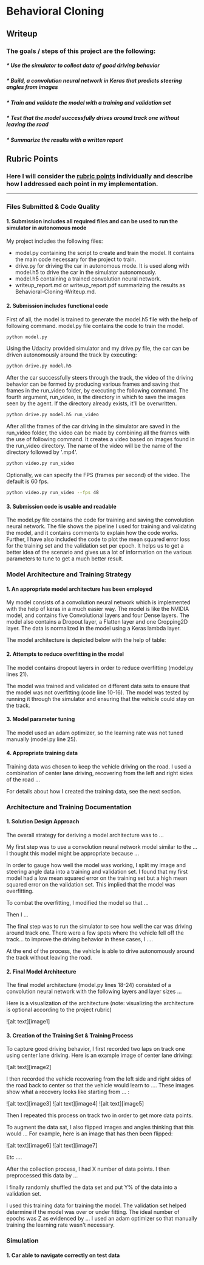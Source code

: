# **Behavioral Cloning** 

## Writeup

### The goals / steps of this project are the following:

##### * Use the simulator to collect data of good driving behavior
##### * Build, a convolution neural network in Keras that predicts steering angles from images
##### * Train and validate the model with a training and validation set
##### * Test that the model successfully drives around track one without leaving the road
##### * Summarize the results with a written report

## Rubric Points
### Here I will consider the [rubric points](https://review.udacity.com/#!/rubrics/432/view) individually and describe how I addressed each point in my implementation.  

---
### Files Submitted & Code Quality

#### 1. Submission includes all required files and can be used to run the simulator in autonomous mode

My project includes the following files:
* model.py containing the script to create and train the model. It contains the main code necessary for the project to train.
* drive.py for driving the car in autonomous mode. It is used along with model.h5 to drive the car in the simulator autonomously.
* model.h5 containing a trained convolution neural network. 
* writeup_report.md or writeup_report.pdf summarizing the results as Behavioral-Cloning-Writeup.md. 

#### 2. Submission includes functional code

First of all, the model is trained to generate the model.h5 file with the help of following command. model.py file contains the code to train the model.
```sh
python model.py
```
Using the Udacity provided simulator and my drive.py file, the car can be driven autonomously around the track by executing: 
```sh
python drive.py model.h5
```
After the car successfully steers through the track, the video of the driving behavior can be formed by producing various frames and saving that frames in the run_video folder, by executing the following command. The fourth argument, run_video, is the directory in which to save the images seen by the agent. If the directory already exists, it'll be overwritten.
```sh
python drive.py model.h5 run_video
```
After all the frames of the car driving in the simulator are saved in the run_video folder, the video can be made by combining all the frames with the use of following command. It creates a video based on images found in the run_video directory. The name of the video will be the name of the directory followed by '.mp4'.
```sh
python video.py run_video
```
Optionally, we can specify the FPS (frames per second) of the video. The default is 60 fps.
```sh
python video.py run_video --fps 48
```

#### 3. Submission code is usable and readable

The model.py file contains the code for training and saving the convolution neural network. The file shows the pipeline I used for training and validating the model, and it contains comments to explain how the code works. Further, I have also included the code to plot the mean squared error loss for the training set and the validation set per epoch. It helps us to get a better idea of the scenario and gives us a lot of information on the various parameters to tune to get a much better result. 

### Model Architecture and Training Strategy

#### 1. An appropriate model architecture has been employed

My model consists of a convolution neural network which is implemented with the help of keras in a much easier way. The model is like the NVIDIA model, and contains five Convolutional layers and four Dense layers. The model also contains a Dropout layer, a Flatten layer and one Cropping2D layer. The data is normalized in the model using a Keras lambda layer.

The model architecture is depicted below with the help of table:



#### 2. Attempts to reduce overfitting in the model

The model contains dropout layers in order to reduce overfitting (model.py lines 21). 

The model was trained and validated on different data sets to ensure that the model was not overfitting (code line 10-16). The model was tested by running it through the simulator and ensuring that the vehicle could stay on the track.

#### 3. Model parameter tuning

The model used an adam optimizer, so the learning rate was not tuned manually (model.py line 25).

#### 4. Appropriate training data

Training data was chosen to keep the vehicle driving on the road. I used a combination of center lane driving, recovering from the left and right sides of the road ... 

For details about how I created the training data, see the next section. 

### Architecture and Training Documentation


#### 1. Solution Design Approach

The overall strategy for deriving a model architecture was to ...

My first step was to use a convolution neural network model similar to the ... I thought this model might be appropriate because ...

In order to gauge how well the model was working, I split my image and steering angle data into a training and validation set. I found that my first model had a low mean squared error on the training set but a high mean squared error on the validation set. This implied that the model was overfitting. 

To combat the overfitting, I modified the model so that ...

Then I ... 

The final step was to run the simulator to see how well the car was driving around track one. There were a few spots where the vehicle fell off the track... to improve the driving behavior in these cases, I ....

At the end of the process, the vehicle is able to drive autonomously around the track without leaving the road.

#### 2. Final Model Architecture

The final model architecture (model.py lines 18-24) consisted of a convolution neural network with the following layers and layer sizes ...

Here is a visualization of the architecture (note: visualizing the architecture is optional according to the project rubric)

![alt text][image1]

#### 3. Creation of the Training Set & Training Process

To capture good driving behavior, I first recorded two laps on track one using center lane driving. Here is an example image of center lane driving:

![alt text][image2]

I then recorded the vehicle recovering from the left side and right sides of the road back to center so that the vehicle would learn to .... These images show what a recovery looks like starting from ... :

![alt text][image3]
![alt text][image4]
![alt text][image5]

Then I repeated this process on track two in order to get more data points.

To augment the data sat, I also flipped images and angles thinking that this would ... For example, here is an image that has then been flipped:

![alt text][image6]
![alt text][image7]

Etc ....

After the collection process, I had X number of data points. I then preprocessed this data by ...


I finally randomly shuffled the data set and put Y% of the data into a validation set. 

I used this training data for training the model. The validation set helped determine if the model was over or under fitting. The ideal number of epochs was Z as evidenced by ... I used an adam optimizer so that manually training the learning rate wasn't necessary.


### Simulation

#### 1. Car able to navigate correctly on test data
